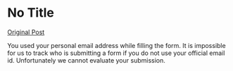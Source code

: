 # No Title

[Original Post](https://discourse.onlinedegree.iitm.ac.in/t/169029/592)

<p>You used your personal email address while filling the form. It is impossible for us to track who is submitting a form if you do not use your official email id. Unfortunately we cannot evaluate your submission.</p>